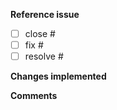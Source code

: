 **Reference issue**  
<!-- check the box that applies, e.g.: [x] -->
<!-- add the issue number, e.g.: #1 -->
- [ ] close #  
- [ ] fix #  
- [ ] resolve #  

**Changes implemented**


**Comments**

